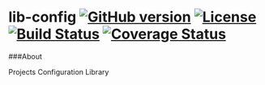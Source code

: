 # lib-config [![GitHub version](https://badge.fury.io/gh/corbel-platform%2Flib-config.png)](https://github.com/corbel-platform/lib-config/releases) [![License](http://img.shields.io/badge/license-Apache2-blue.svg?style=flat)](http://www.apache.org/licenses/LICENSE-2.0.txt) [![Build Status](https://travis-ci.org/corbel-platform/lib-config.svg?branch=master)](https://travis-ci.org/corbel-platform/lib-config) [![Coverage Status](https://coveralls.io/repos/corbel-platform/lib-config/badge.svg?branch=master)](https://coveralls.io/r/corbel-platform/lib-config?branch=master)

###About

Projects Configuration Library
